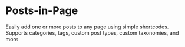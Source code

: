 Posts-in-Page
=============

Easily add one or more posts to any page using simple shortcodes. Supports categories, tags, custom post types, custom taxonomies, and more